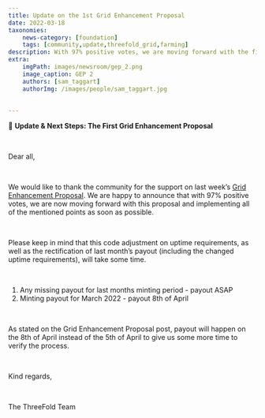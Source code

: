 ```yaml
---
title: Update on the 1st Grid Enhancement Proposal
date: 2022-03-18
taxonomies:
    news-category: [foundation]
    tags: [community,update,threefold_grid,farming]
description: With 97% positive votes, we are moving forward with the first Grid Enhancement Proposal. Here's what it means.
extra:
    imgPath: images/newsroom/gep_2.png
    image_caption: GEP 2
    authors: [sam_taggart]
    authorImg: /images/people/sam_taggart.jpg
    
    
---
```


🚨 **Update & Next Steps: The First Grid Enhancement Proposal**

<br/>

Dear all,

<br/>

We would like to thank the community for the support on last week’s [Grid Enhancement Proposal](https://forum.threefold.io/t/upgrade-proposal-for-minting-code-v3-2/2447). We are happy to announce that with 97% positive votes, we are now moving forward with this proposal and implementing all of the mentioned points as soon as possible.

<br/>

Please keep in mind that this code adjustment on uptime requirements, as well as the rectification of last month’s payout (including the changed uptime requirements), will take some time.

<br/>

1. Any missing payout for last months minting period - payout ASAP
2. Minting payout for March 2022 - payout 8th of April

<br/>

As stated on the Grid Enhancement Proposal post, payout will happen on the 8th of April instead of the 5th of April to give us some more time to verify the process.

<br/>

Kind regards,

<br/>

The ThreeFold Team
